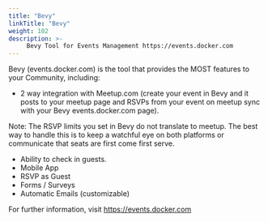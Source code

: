 ```yaml
---
title: "Bevy"
linkTitle: "Bevy"
weight: 102
description: >-
     Bevy Tool for Events Management https://events.docker.com
---
```


Bevy (events.docker.com) is the tool that provides the MOST features to your Community, including:

- 2 way integration with Meetup.com (create your event in Bevy and it posts to your meetup page and RSVPs from your event on meetup sync with your Bevy events.docker.com page).

Note: The RSVP limits you set in Bevy do not translate to meetup. The best way to handle this is to keep a watchful eye on both platforms or communicate that seats are first come first serve. 

- Ability to check in guests.
- Mobile App
- RSVP as Guest
- Forms / Surveys
- Automatic Emails (customizable) 


For further information, visit https://events.docker.com
